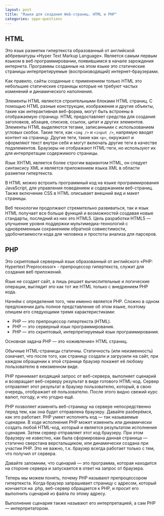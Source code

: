 ```yaml
---
layout: post
title: "Языки для создания Web-страниц. HTML и PHP"
categories: sppo-questions
---
```


## HTML

Это язык разметки гипертекста образованный от английской аббревиатуры «Hyper Text Markup Language».
Является самым первым языком в веб программировании, появившимся в начале зарождения интернета.
Программы созданные на этом языке это статические страницы интерпретируемые (воспроизводящий)
интернет-браузерами.

Как правило, сайты созданные с применением только HTML это небольшие статические страницы которые не
требуют частых изменений и динамического наполнения.

Элементы HTML являются строительными блоками HTML страниц. С помощью HTML разные конструкции, изображения
и другие объекты, такие как интерактивная веб-форма, могут быть встроены в отображаемую страницу. HTML
предоставляет средства для создания заголовков, абзацев, списков, ссылок, цитат и других элементов.
Элементы HTML выделяются тегами, записанными с использованием угловых скобок. Такие теги, как `<img />` и
`<input />`, напрямую вводят контент на страницу. Другие теги, такие как `<p>`, окружают и оформляют текст
внутри себя и могут включать другие теги в качестве подэлементов. Браузеры не отображают HTML-теги, но
используют их для интерпретации содержимого страницы.

Язык XHTML является более строгим вариантом HTML, он следует синтаксису XML и является приложением языка
XML в области разметки гипертекста.

В HTML можно встроить программный код на языке программирования JavaScript, для управления поведением и
содержанием веб-страниц. Также включение CSS в HTML описывает внешний вид и макет страницы.

Веб технологии продолжают стремительно развиваться, так и язык  HTML получает все больше функций и
возможностей создавая новые стандарты, последний из них это HTML5. Цель разработки HTML5 — улучшение
уровня поддержки мультимедиа-технологий с одновременным сохранением обратной совместимости, удобочитаемости
кода для человека и простоты анализа для парсеров.

## PHP

Это скриптовый серверный язык образованный от английского «PHP: Hypertext Preprocessor» - препроцессор
гипертекста, служит для создания веб приложений.

Язык не создает сайт, а лишь решает вычислительные и логические операции, выглядит это как тот же HTML
только с внедрением PHP кода.

Начнём с определения того, чем именно является PHP. Сложно в одном предложении дать полное представление
об этом языке, поэтому опишем его следующими тремя характеристиками:

* PHP — это препроцессор гипертекста (HTML).
* PHP — это серверный язык программирования.
* PHP — это скриптовый, интерпретируемый язык программирования.

Основная задача PHP — это «оживление» HTML страниц.

Обычные HTML-страницы статичны. Статичность (или неизменность) означает, что после того, как страницу
создали и загрузили на сайт, при каждом обращении к этой странице браузер покажет её любому пользователю
в неизменном виде.

PHP принимает входящий запрос от веб-сервера, выполняет сценарий и возвращает веб-серверу результат в виде
готового HTML-код. Сервер отправляет этот результат в браузер пользователю, который, в свою очередь,
отображает её пользователю. После этого видно свежий курс валют, погоду, и что угодно ещё.

РНР позволяет изменять веб-страницу на сервере непосредственно перед тем, как она будет отправлена браузеру.
Давайте разберёмся, как это работает. PHP умеет исполнять код — так называемые сценарии. В ходе исполнения
PHP может изменить или динамически создать любой HTML-код, который и является результатом исполнения сценария.
Затем сервер отправляет этот код браузеру. При этом браузеру не известно, как была сформирована данная
страница — статично сверстана верстальщиком, или динамически создана при участии PHP. Это не важно, т.к.
браузер всегда работает только с тем, что получил от сервера.

Давайте запомним, что сценарий — это программа, которая находится на стороне сервера и запускается в ответ
на запрос от браузера.

Теперь мы можем понять, почему PHP называют препроцессором гипертекста. Когда браузер запрашивает страницу
с адресом, который кончается на .php, веб-сервер обращается к PHP, и просит его выполнить сценарий из файла
по этому адресу.

Выполнение сценария также называют его интерпретацией, а сам PHP — интерпретатором.
